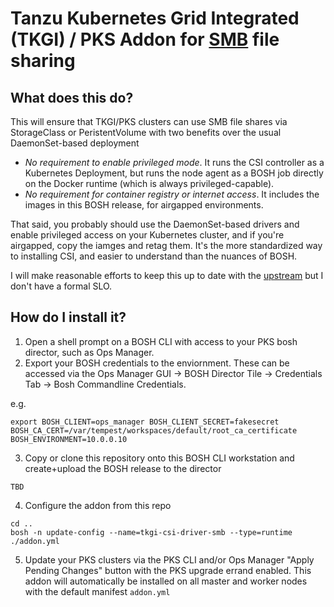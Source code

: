 # Tanzu Kubernetes Grid Integrated (TKGI) / PKS Addon for [SMB](https://wiki.wireshark.org/SMB) file sharing

## What does this do?

This will ensure that TKGI/PKS clusters can use SMB file shares via StorageClass or PeristentVolume with two benefits over the usual DaemonSet-based deployment
* *No requirement to enable privileged mode*.   It runs the CSI controller as a Kubernetes Deployment, but runs the node agent as a BOSH job directly on the Docker runtime (which is always privileged-capable).
* *No requirement for container registry or internet access*.  It includes the images in this BOSH release, for airgapped environments.

That said, you probably should use the DaemonSet-based drivers and enable privileged access on your Kubernetes cluster, and if you're airgapped, copy the iamges and retag them.   It's the more standardized way to installing CSI, and easier to understand than the nuances of BOSH.   

I will make reasonable efforts to keep this up to date with the [upstream](https://github.com/kubernetes-csi/csi-driver-smb) but I don't have a formal SLO.

## How do I install it?

1. Open a shell prompt on a BOSH CLI with access to your PKS bosh director, such as Ops Manager.
2. Export your BOSH credentials to the enviornment.  These can be accessed via the Ops Manager GUI -> BOSH Director Tile -> Credentials Tab -> Bosh Commandline Credentials.

e.g.
```
export BOSH_CLIENT=ops_manager BOSH_CLIENT_SECRET=fakesecret BOSH_CA_CERT=/var/tempest/workspaces/default/root_ca_certificate  BOSH_ENVIRONMENT=10.0.0.10
```
3. Copy or clone this repository onto this BOSH CLI workstation and create+upload the BOSH release to the director

```
TBD

```
4. Configure the addon from this repo
```
cd ..
bosh -n update-config --name=tkgi-csi-driver-smb --type=runtime ./addon.yml
```
5. Update your PKS clusters via the PKS CLI and/or Ops Manager "Apply Pending Changes" button with the PKS upgrade errand enabled.  This addon will automatically be installed on all master and worker nodes with the default manifest `addon.yml`

